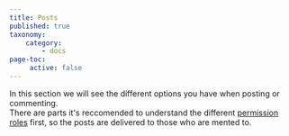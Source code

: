 ```yaml
---
title: Posts
published: true
taxonomy:
    category:
        - docs
page-toc:
     active: false
---
```

In this section we will see the different options you have when posting or commenting.  
There are parts it's reccomended to understand the different [permission roles](../permissions) first, so the posts are delivered to those  who are mented to.
